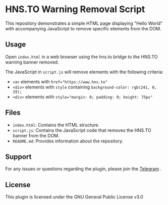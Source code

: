 # HNS.TO Warning Removal Script

This repository demonstrates a simple HTML page displaying "Hello World" with accompanying JavaScript to remove specific elements from the DOM.

## Usage

Open `index.html` in a web browser using the hns.to bridge to the HNS.TO warning banner removed.

The JavaScript in `script.js` will remove elements with the following criteria:
- `<a>` elements with `href="https://www.hns.to"`
- `<div>` elements with `style` containing `background-color: rgb(241, 0, 19);`
- `<div>` elements with `style="margin: 0; padding: 0; height: 75px"`

## Files

- `index.html`: Contains the HTML structure.
- `script.js`: Contains the JavaScript code that removes the HNS.TO banner from the DOM.
- `README.md`: Provides information about the repository.

## Support

For any issues or questions regarding the plugin, please join the [Telegram](https://t.me/h4ckb4se3) .

## License

This plugin is licensed under the GNU General Public License v3.0 
